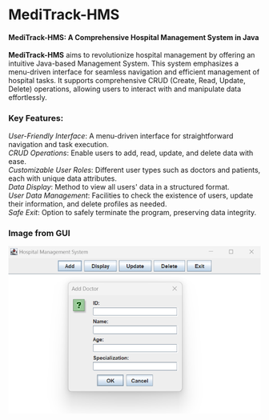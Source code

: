 # MediTrack-HMS
#### MediTrack-HMS: A Comprehensive Hospital Management System in Java
**MediTrack-HMS** aims to revolutionize hospital management by offering an intuitive Java-based Management System. This system emphasizes a menu-driven interface for seamless navigation and efficient management of hospital tasks. It supports comprehensive CRUD (Create, Read, Update, Delete) operations, allowing users to interact with and manipulate data effortlessly.

### Key Features:

*User-Friendly Interface*: A menu-driven interface for straightforward navigation and task execution.<br>
*CRUD Operations*: Enable users to add, read, update, and delete data with ease.<br>
*Customizable User Roles*: Different user types such as doctors and patients, each with unique data attributes.<br>
*Data Display*: Method to view all users' data in a structured format.<br>
*User Data Management*: Facilities to check the existence of users, update their information, and delete profiles as needed.<br>
*Safe Exit*: Option to safely terminate the program, preserving data integrity.

### Image from GUI
![alt text](https://github.com/Assem-ElQersh/MediTrack-HMS/blob/main/MediTrack-HMS%20GUI.png?raw=true)
